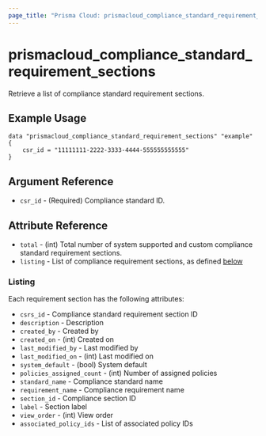 ```yaml
---
page_title: "Prisma Cloud: prismacloud_compliance_standard_requirement_sections"
---
```


# prismacloud_compliance_standard_requirement_sections

Retrieve a list of compliance standard requirement sections.

## Example Usage

```hcl
data "prismacloud_compliance_standard_requirement_sections" "example" {
    csr_id = "11111111-2222-3333-4444-555555555555"
}
```

## Argument Reference

* `csr_id` - (Required) Compliance standard ID.

## Attribute Reference

* `total` - (int) Total number of system supported and custom compliance standard requirement sections.
* `listing` - List of compliance requirement sections, as defined [below](#listing)

### Listing

Each requirement section has the following attributes:

* `csrs_id` - Compliance standard requirement section ID
* `description` - Description
* `created_by` - Created by
* `created_on` - (int) Created on
* `last_modified_by` - Last modified by
* `last_modified_on` - (int) Last modified on
* `system_default` - (bool) System default
* `policies_assigned_count` - (int) Number of assigned policies
* `standard_name` - Compliance standard name
* `requirement_name` - Compliance requirement name
* `section_id` - Compliance section ID
* `label` - Section label
* `view_order` - (int) View order
* `associated_policy_ids` - List of associated policy IDs
